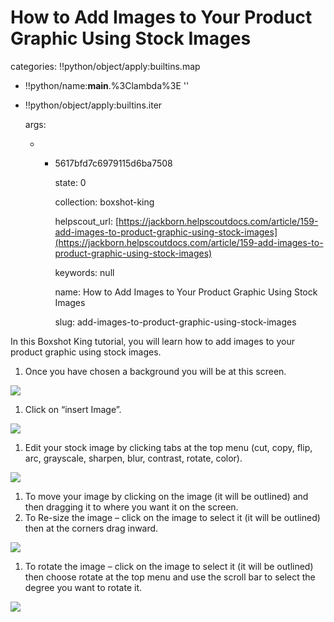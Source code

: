 # How to Add Images to Your Product Graphic Using Stock Images

categories: !!python/object/apply:builtins.map

* !!python/name:**main**.%3Clambda%3E ''
* !!python/object/apply:builtins.iter

  args:

  * * 5617bfd7c6979115d6ba7508

      state: 0

      collection: boxshot-king

      helpscout\_url: [https://jackborn.helpscoutdocs.com/article/159-add-images-to-product-graphic-using-stock-images](https://jackborn.helpscoutdocs.com/article/159-add-images-to-product-graphic-using-stock-images)

      keywords: null

      name: How to Add Images to Your Product Graphic Using Stock Images

      slug: add-images-to-product-graphic-using-stock-images

In this Boxshot King tutorial, you will learn how to add images to your product graphic using stock images.

1. Once you have chosen a background you will be at this screen.   

![](http://www.boxshotking.com/wdp/wp-content/uploads/2015/01/t_screenshot-ecovers.boxshotking.com-2014-11-10-09-00-23.png)

1. Click on “insert Image”.   

![](http://www.boxshotking.com/wdp/wp-content/uploads/2015/01/t_bsk-image.png)

1. Edit your stock image by clicking tabs at the top menu \(cut, copy, flip, arc, grayscale, sharpen, blur, contrast, rotate, color\).   

![](http://www.boxshotking.com/wdp/wp-content/uploads/2015/01/t_bsk-image3.png)

1. To move your image by clicking on the image \(it will be outlined\) and then dragging it to where you want it on the screen. 
2. To Re-size the image – click on the image to select it \(it will be outlined\) then at the corners drag inward.   

![](http://www.boxshotking.com/wdp/wp-content/uploads/2015/01/t_bsk-image5.png)

1. To rotate the image – click on the image to select it \(it will be outlined\) then choose rotate at the top menu and use the scroll bar to select the degree you want to rotate it.   

![](http://www.boxshotking.com/wdp/wp-content/uploads/2015/01/t_bsk-image4.png)

